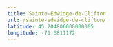 ```yaml
---
title: Sainte-Edwidge-de-Clifton
url: /sainte-edwidge-de-clifton/
latitude: 45.204806000000005
longitude: -71.6811172
---
```

